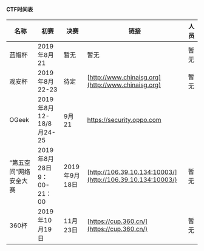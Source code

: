 #### CTF时间表
|名称|初赛|决赛|链接|人员|
|-------|--------|-------|------|--------------|
|蓝帽杯|2019年8月21|暂无|暂无|暂无|
|观安杯|2019年8月22-23|待定|[http://www.chinaisg.org](http://www.chinaisg.org)|暂无|
|OGeek|2019年8月12-18/8月24-25|9月21|https://security.oppo.com||
|“第五空间”网络安全大赛|2019年8月28日9：00-21：00|2019年9月18日|[http://106.39.10.134:10003/](http://106.39.10.134:10003/)|暂无|
|360杯|2019年10月19日|11月23日|[https://cup.360.cn/](https://cup.360.cn/)|暂无|